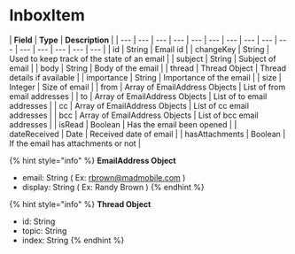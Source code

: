# InboxItem

| **Field** | **Type** | **Description** |
| --- | --- | --- | --- | --- | --- | --- | --- | --- | --- | --- | --- | --- | --- | --- |
| id | String | Email id |
| changeKey | String |  Used to keep track of the state of an email |
| subject | String | Subject of email |
| body | String | Body of the email |
| thread | Thread Object | Thread details if available |
| importance | String | Importance of the email |
| size | Integer | Size of email |
| from | Array of EmailAddress Objects | List of from email addresses |
| to | Array of EmailAddress Objects |  List of to email addresses |
| cc | Array of EmailAddress Objects |  List of cc email addresses |
| bcc | Array of EmailAddress Objects |  List of bcc email addresses |
| isRead | Boolean | Has the email been opened |
| dateReceived | Date | Received date of email |
| hasAttachments | Boolean | If the email has attachments or not |



{% hint style="info" %}
 **EmailAddress Object**

* email: String \( Ex: rbrown@madmobile.com \)
* display: String \( Ex: Randy Brown \)
{% endhint %}

{% hint style="info" %}
**Thread Object**

* id: String
* topic: String
* index: String
{% endhint %}

